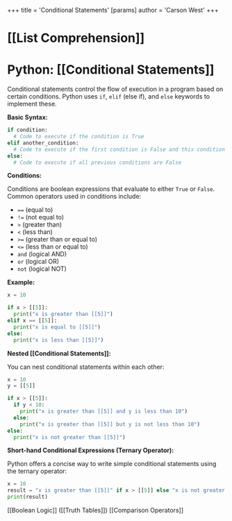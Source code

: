 +++
 title = 'Conditional Statements'
[params]
	author = 'Carson West'
+++
# [[List Comprehension]]
# Python: [[Conditional Statements]] 
Conditional statements control the flow of execution in a program based on certain conditions.  Python uses `if`, `elif` (else if), and `else` keywords to implement these.

**Basic Syntax:**

```python
if condition:
  # Code to execute if the condition is True
elif another_condition:
  # Code to execute if the first condition is False and this condition is True
else:
  # Code to execute if all previous conditions are False
```

**Conditions:**

Conditions are boolean expressions that evaluate to either `True` or `False`.  Common operators used in conditions include:

* `==` (equal to)
* `!=` (not equal to)
* `>` (greater than)
* `<` (less than)
* `>=` (greater than or equal to)
* `<=` (less than or equal to)
* `and` (logical AND)
* `or` (logical OR)
* `not` (logical NOT)


**Example:**

```python
x = 10

if x > [[5]]:
  print("x is greater than [[5]]")
elif x == [[5]]:
  print("x is equal to [[5]]")
else:
  print("x is less than [[5]]")
```

**Nested [[Conditional Statements]]:**

You can nest conditional statements within each other:

```python
x = 10
y = [[5]]

if x > [[5]]:
  if y < 10:
    print("x is greater than [[5]] and y is less than 10")
  else:
    print("x is greater than [[5]] but y is not less than 10")
else:
  print("x is not greater than [[5]]")
```

**Short-hand Conditional Expressions (Ternary Operator):**

Python offers a concise way to write simple conditional statements using the ternary operator:

```python
x = 10
result = "x is greater than [[5]]" if x > [[5]] else "x is not greater than [[5]]"
print(result)
```

[[Boolean Logic]]  ([[Truth Tables]]) [[Comparison Operators]]
